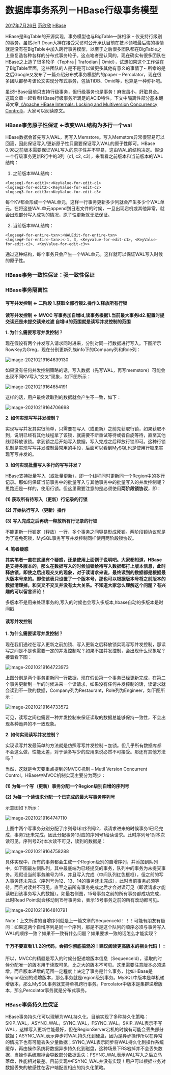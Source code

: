 # 数据库事务系列－HBase行级事务模型

 [2017年7月26日](http://hbasefly.com/2017/07/26/transaction-2/) [范欣欣](http://hbasefly.com/author/libisthanksgmail-com/) [HBase](http://hbasefly.com/category/hbase/)

HBase是BigTable的开源实现，事务模型也与BigTable一脉相承 – 仅支持行级别的事务。虽然Jeff Dean大神在接受采访时公开承认目前在技术领域最后悔的事情就是没有在BigTable中加入跨行事务模型，以至于之后很多团队都在BigTable之上重复造各种各样的分布式事务轮子。这点笔者是认同的，现在确实有很多团队在HBase之上造了很多轮子（Tephra | Trafodian | Omid），试想如果这个工作做在了BigTable里面，这些团队的人是不是可以做更多其他有意义的事情了~ 所幸的是之后Google又发布了一篇介绍分布式事务模型的的paper – Percolator，现在很多团队都参考该论文实现分布式事务，包括TiDB、Omid等，也算是一种弥补吧。

虽说HBase目前只支持行级事务，但行级事务也是事务！麻雀虽小，肝脏具全。这篇文章一起看看HBase行级事务所满足的ACID特性。下文中隔离性部分基本翻译文章[《Apache HBase Internals: Locking and Multiversion Concurrency Control》](https://blog.cloudera.com/blog/2013/01/apache-hbase-internals-locking-and-multiversion-concurrency-control/)，大家可以阅读原文。

### **HBase事务原子性保证** <-改变WAL结构为多行一个wal

HBase数据会首先写入WAL，再写入Memstore。写入Memstore异常很容易可以回滚，因此保证写入/更新原子性只需要保证写入WAL的原子性即可。HBase 0.98之前版本需要保证WAL写入的原子性并不容易，这由WAL的结构决定。假设一个行级事务更新R行中的3列（c1, c2, c3），来看看之前版本和当前版本的WAL结构：

1. 之前版本WAL结构：

```
<logseq1-for-edit1>:<KeyValue-for-edit-c1>
<logseq2-for-edit2>:<KeyValue-for-edit-c2>
<logseq3-for-edit3>:<KeyValue-for-edit-c3>
```

每个KV都会形成一个WAL单元，这样一行事务更新多少列就会产生多少个WAL单元。在将这些WAL单元append到日志文件的时候，一旦出现宕机或其他异常，就会出现部分写入成功的情况，原子性更新就无法保证。

2. 当前版本WAL结构：

```
<logseq#-for-entire-txn>:<WALEdit-for-entire-txn>
<logseq#-for-entire-txn>:<-1, 3, <Keyvalue-for-edit-c1>, <KeyValue-for-edit-c2>, <KeyValue-for-edit-c3>>
```

通过这种结构，每个事务只会产生一个WAL单元。这样就可以保证WAL写入时候的原子性。

### **HBase事务一致性保证：强一致性保证** 

### **HBase事务隔离性** 

#### **写写并发控制**  <- 二阶段 1.获取全部行锁2.操作3.释放所有行锁

**读写并发控制**  **<- MVCC 写事务加自增id,读事务根据1.当前最大事务id2.配置时提交读还是未提交读来过滤 自增id的范围就是读写并发控制的范围**

**1. 为什么需要写写并发控制？**

现在假设有两个并发写入请求同时进来，分别对同一行数据进行写入。下图所示RowKey为Greg，现在分别更新列族info下的Company列和Role列：

![image-20210219164639130](HBaseACID.assets/image-20210219164639130.png)

如果没有任何并发控制策略的话，写入数据（先写WAL，再写memstore）可能会出现不同KV写入”交叉”现象，如下图所示：

![image-20210219164654191](HBaseACID.assets/image-20210219164654191.png)

这样的话，用户最终读取到的数据就会产生不一致，如下：

![image-20210219164706698](HBaseACID.assets/image-20210219164706698.png)

**2. 如何实现写写并发控制？**

实现写写并发其实很简单，只需要在写入（或更新）之前先获取行锁，如果获取不到，说明已经有其他线程拿了该锁，就需要不断重试等待或者自旋等待，直至其他线程释放该锁。拿到锁之后开始写入数据，写入完成之后释放行锁即可。这种行锁机制是实现写写并发控制最常用的手段，后面可以看到MySQL也是使用行锁来实现写写并发的。

**3. 如何实现批量写入多行的写写并发？**

HBase支持批量写入（或批量更新），即一个线程同时更新同一个Region中的多行记录。那如何保证当前事务中的批量写入与其他事务中的批量写入的并发控制呢？思路还是一样的，使用行锁。但这里需要注意的是必须使用**两阶段锁协议**，即：

**(1) 获取所有待写入（更新）行记录的行锁**

**(2) 开始执行写入（更新）操作**

**(3) 写入完成之后再统一释放所有行记录的行锁**

不能更新一行锁定（释放）一行，多个事务之间容易形成死锁。两阶段锁协议就是为了避免死锁，MySQL事务写写并发控制同样使用两阶段锁协议。

**4. 笔者疑惑**

**其实笔者一直在这里有个疑惑，还是使用上面例子说明吧。大家都知道，HBase是支持多版本的，那么在数据写入的时候加锁给待写入数据都打上版本信息，此时释放锁。即使之后出现交叉的现象，对于读请求来说，最终读到的数据都是根据最大版本号来的。即使该表只设置了一个版本号，那也可以根据版本号将之前版本的数据清理掉，和交叉不交叉并没有太大关系。不知道大家怎么理解这个问题？有兴趣的可以留言评论！**

多版本不是用来处理事务的,写入的时候也会写入多版本,hbase自动的多版本是时间戳

#### **读写并发控制** 

**1. 为什么需要读写并发控制？**

现在我们通过在写入更新之前加锁、写入更新之后释放锁实现写写并发控制，那读写之间是不是也需要一定的并发控制呢？如果不加并发控制，会出现什么现象呢？接着看下图：

![image-20210219164723973](HBaseACID.assets/image-20210219164723973.png)

上图分别是两个事务更新同一行数据，现在假设第一个事务已经更新完成，在第二个事务更新到一半的时候进来一个读请求，如果没有任何并发控制的话，读请求就会读到不一致的数据，Company列为Restaurant，Role列为Engineer，如下图所示：

![image-20210219164733572](HBaseACID.assets/image-20210219164733572.png)

可见，读写之间也需要一种并发控制来保证读取的数据总能够保持一致性，不会出现各种诡异的不一致现象。

**2. 如何实现读写并发控制？**

实现读写并发最简单的方法就是仿照写写并发控制 – 加锁。但几乎所有数据库都不会这么做，性能太差，对于读多写少的应用来说必然不可接受。那还有其他方法吗？

当然，这就是今天要重点提到的MVCC机制 – Mutil Version Concurrent Control。HBase中MVCC机制实现主要分为两步：

**(1) 为每一个写（更新）事务分配一个Region级别自增的序列号**

**(2) 为每一个读请求分配一个已完成的最大写事务序列号**

示意图如下所示：

![image-20210219164747110](HBaseACID.assets/image-20210219164747110.png)

上图中两个写事务分别分配了序列号1和序列号2，读请求进来的时候事务1已经完成，事务2还未完成，因此分配事务1对应的序列号1给读请求。此时序列号1对本次读可见，序列号2对本次读不可见，读到的数据是：

![image-20210219164758288](HBaseACID.assets/image-20210219164758288.png)

具体实现中，所有的事务都会生成一个Region级别的自增序列，并添加到队列中，如下图最左侧队列，其中最底端为已经提交的事务，队列中的事务为未提交事务。现假设当前事务编号为15，并且写入完成（中间队列红色框框），但之前的写入事务还未完成（序列号为12、13、14的事务还未完成），此时当前事务必须等待，而且对读并不可见，直至之前所有事务完成之后才会对读可见（即读请求才能读取到该事务写入的数据）。如最右侧图，15号事务之前的所有事务都成功完成，此时Read Point就会移动到15号事务处，表示15号事务之前的所有改动都可见。

![image-20210219164810791](HBaseACID.assets/image-20210219164810791.png)

 Note：上文所讲的自增序列就是上一篇文章的SequenceId！！！可能有朋友有疑问：如果这两个自增序列是同一个序列，那是不是这个队列的顺序必须与事务写入WAL的顺序一致？如果不一致有什么问题？如果要求一致的话怎么才能实现？

#### **千万不要查看1.1.2的代码，会把你彻底搞混的！建议阅读更高版本的相关代码！** =

所以，MVCC的精髓是写入的时候分配递增版本信息（SequenceId），读取的时候分配唯一的版本用于读取可见，比之大的版本不可见。这里需要注意版本必须递增，而且版本递增的范围一定程度上决定了事务是什么事务，比如HBase是Region级别的递增版本，那么事务就是region级别事务。MySQL中版本是单机递增版本，那么MySQL事务就支持单机跨行事务。Percolator中版本是集群递增版本，那么Percolator事务就是分布式事务。

### **HBase事务持久性保证** 

HBase事务持久化可以理解为WAL持久化，目前实现了多种持久化策略：SKIP_WAL，ASYNC_WAL，SYNC_WAL，FSYNC_WAL。SKIP_WAL表示不写WAL，这样写入更新性能最好，但在RegionServer宕机的时候有可能会丢失部分数据；ASYNC_WAL表示异步将WAL持久化到硬盘，因为是异步操作所以在异常的情况下也有可能丢失少量数据；SYNC_WAL表示同步将WAL持久化到操作系统缓存，再由操作系统将数据异步持久化到磁盘，这种场景下RS宕掉并不会丢失数据，当操作系统宕掉会导致部分数据丢失；FSYNC_WAL表示WAL写入之后立马落盘，性能相对最差。目前实现中FSYNC_WAL并没有实现！用户可以根据业务对数据丢失的敏感性在客户端配置相应的持久化策略。